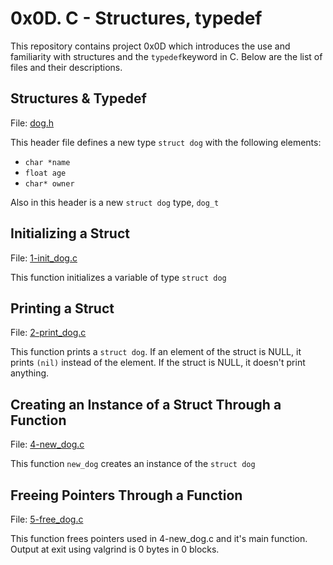 # 0x0D. C - Structures, typedef
This repository contains project 0x0D which introduces the use and familiarity with structures and the ```typedef```keyword in C. Below are the list of files and their descriptions.

## Structures & Typedef
File: [dog.h](https://github.com/fcantor/holbertonschool-low_level_programming/blob/master/0x0D-structures_typedef/dog.h)

This header file defines a new type ```struct dog``` with the following elements:
* ```char *name```
* ```float age```
* ```char* owner```

Also in this header is a new ```struct dog``` type, ```dog_t```

## Initializing a Struct
File: [1-init_dog.c](https://github.com/fcantor/holbertonschool-low_level_programming/blob/master/0x0D-structures_typedef/1-init_dog.c)

This function initializes a variable of type ```struct dog```

## Printing a Struct
File: [2-print_dog.c](https://github.com/fcantor/holbertonschool-low_level_programming/blob/master/0x0D-structures_typedef/2-print_dog.c)

This function prints a ```struct dog```. If an element of the struct is NULL, it prints ```(nil)``` instead of the element. If the struct is NULL, it doesn't print anything.

## Creating an Instance of a Struct Through a Function
File: [4-new_dog.c](https://github.com/fcantor/holbertonschool-low_level_programming/blob/master/0x0D-structures_typedef/4-new_dog.c)

This function ```new_dog``` creates an instance of the ```struct dog```

## Freeing Pointers Through a Function
File: [5-free_dog.c](https://github.com/fcantor/holbertonschool-low_level_programming/blob/master/0x0D-structures_typedef/5-free_dog.c)

This function frees pointers used in 4-new_dog.c and it's main function. Output at exit using valgrind is 0 bytes in 0 blocks.